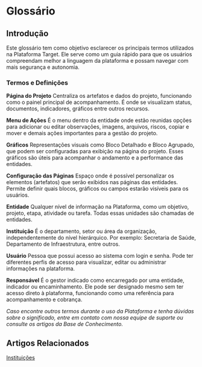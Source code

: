 # Glossário

## Introdução
Este glossário tem como objetivo esclarecer os principais termos utilizados na Plataforma Target. Ele serve como um guia rápido para que os usuários compreendam melhor a linguagem da plataforma e possam navegar com mais segurança e autonomia.

### Termos e Definições

**Página do Projeto**
Centraliza os artefatos e dados do projeto, funcionando como o painel principal de acompanhamento. É onde se visualizam status, documentos, indicadores, gráficos entre outros recursos.

**Menu de Ações**
É o menu dentro da entidade onde estão reunidas opções para adicionar ou editar observações, imagens, arquivos, riscos, copiar e mover e demais ações importantes para a gestão do projeto.

**Gráficos**
Representações visuais como Bloco Detalhado e Bloco Agrupado, que podem ser configuradas para exibição na página do projeto. Esses gráficos são úteis para acompanhar o andamento e a performance das entidades.

**Configuração das Páginas**
Espaço onde é possível personalizar os elementos (artefatos) que serão exibidos nas páginas das entidades. Permite definir quais blocos, gráficos ou campos estarão visíveis para os usuários.

**Entidade**
Qualquer nível de informação na Plataforma, como um objetivo, projeto, etapa, atividade ou tarefa. Todas essas unidades são chamadas de entidades.

**Instituição**
É o departamento, setor ou área da organização, independentemente do nível hierárquico. Por exemplo: Secretaria de Saúde, Departamento de Infraestrutura, entre outros.

**Usuário**
Pessoa que possui acesso ao sistema com login e senha. Pode ter diferentes perfis de acesso para visualizar, editar ou administrar informações na plataforma.

**Responsável**
É o gestor indicado como encarregado por uma entidade, indicador ou encaminhamento. Ele pode ser designado mesmo sem ter acesso direto à plataforma, funcionando como uma referência para acompanhamento e cobrança.

_Caso encontre outros termos durante o uso da Plataforma e tenha dúvidas sobre o significado, entre em contato com nossa equipe de suporte ou consulte os artigos da Base de Conhecimento._

## Artigos Relacionados
[Instituições](10.2.3_instituições_departamentos.md)


